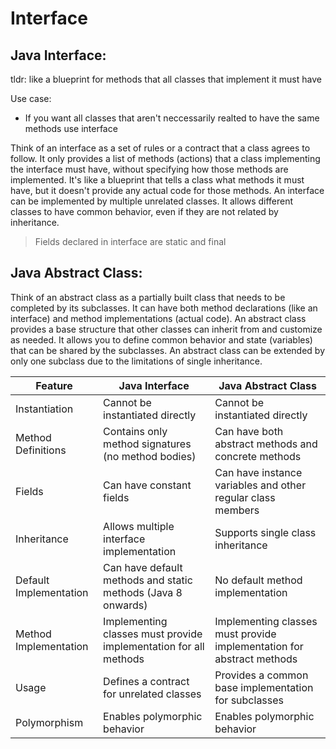 # Interface

## Java Interface:

tldr: like a blueprint for methods that all classes that implement it must have

Use case:

- If you want all classes that aren't neccessarily realted to have the same methods use interface

Think of an interface as a set of rules or a contract that a class agrees to follow.
It only provides a list of methods (actions) that a class implementing the interface must have, without specifying how those methods are implemented.
It's like a blueprint that tells a class what methods it must have, but it doesn't provide any actual code for those methods.
An interface can be implemented by multiple unrelated classes.
It allows different classes to have common behavior, even if they are not related by inheritance.

> Fields declared in interface are static and final

## Java Abstract Class:

Think of an abstract class as a partially built class that needs to be completed by its subclasses.
It can have both method declarations (like an interface) and method implementations (actual code).
An abstract class provides a base structure that other classes can inherit from and customize as needed.
It allows you to define common behavior and state (variables) that can be shared by the subclasses.
An abstract class can be extended by only one subclass due to the limitations of single inheritance.

| Feature                | Java Interface                                                   | Java Abstract Class                                                   |
| ---------------------- | ---------------------------------------------------------------- | --------------------------------------------------------------------- |
| Instantiation          | Cannot be instantiated directly                                  | Cannot be instantiated directly                                       |
| Method Definitions     | Contains only method signatures (no method bodies)               | Can have both abstract methods and concrete methods                   |
| Fields                 | Can have constant fields                                         | Can have instance variables and other regular class members           |
| Inheritance            | Allows multiple interface implementation                         | Supports single class inheritance                                     |
| Default Implementation | Can have default methods and static methods (Java 8 onwards)     | No default method implementation                                      |
| Method Implementation  | Implementing classes must provide implementation for all methods | Implementing classes must provide implementation for abstract methods |
| Usage                  | Defines a contract for unrelated classes                         | Provides a common base implementation for subclasses                  |
| Polymorphism           | Enables polymorphic behavior                                     | Enables polymorphic behavior                                          |
